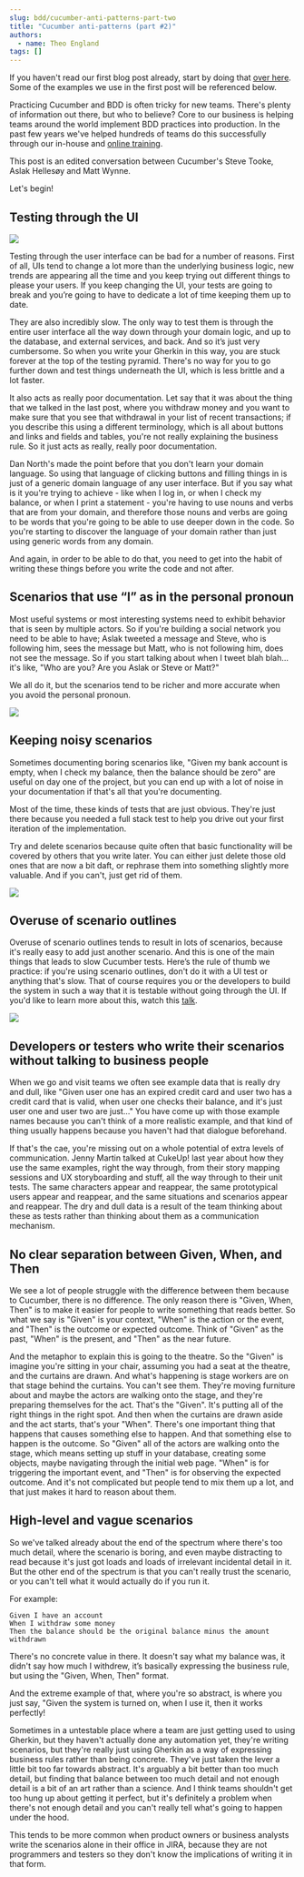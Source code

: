 ```yaml
---
slug: bdd/cucumber-anti-patterns-part-two
title: "Cucumber anti-patterns (part #2)"
authors:
  - name: Theo England
tags: []
---
```


If you haven't read our first blog post already, start by doing that [over here](/blog/bdd/cucumber-antipatterns-part-one). Some of the examples we use in the first post will be referenced below.

Practicing Cucumber and BDD is often tricky for new teams. There's plenty of information out there, but who to believe? Core to our business is helping teams around the world implement BDD practices into production. In the past few years we've helped hundreds of teams do this successfully through our in-house and [online training](/learn).

This post is an edited conversation between Cucumber's Steve Tooke, Aslak Hellesøy and Matt Wynne.

<!-- truncate -->

Let's begin!

## Testing through the UI

![](/img/blog/ea4b4f0a2792cc37b7b6d335514473a03b6eecb5a9bf2859df33f52f8e3fa821.png)

Testing through the user interface can be bad for a number of reasons. First of all, UIs tend to change a lot more than the underlying business logic, new trends are appearing all the time and you keep trying out different things to please your users. If you keep changing the UI, your tests are going to break and you’re going to have to dedicate a lot of time keeping them up to date.

They are also incredibly slow. The only way to test them is through the entire user interface all the way down through your domain logic, and up to the database, and external services, and back. And so it’s just very cumbersome. So when you write your Gherkin in this way, you are stuck forever at the top of the testing pyramid. There's no way for you to go further down and test things underneath the UI, which is less brittle and a lot faster.

It also acts as really poor documentation. Let say that it was about the thing that we talked in the last post, where you withdraw money and you want to make sure that you see that withdrawal in your list of recent transactions; if you describe this using a different terminology, which is all about buttons and links and fields and tables, you're not really explaining the business rule. So it just acts as really, really poor documentation.

Dan North's made the point before that you don't learn your domain language. So using that language of clicking buttons and filling things in is just of a generic domain language of any user interface. But if you say what is it you're trying to achieve - like when I log in, or when I check my balance, or when I print a statement - you're having to use nouns and verbs that are from your domain, and therefore those nouns and verbs are going to be words that you're going to be able to use deeper down in the code. So you're starting to discover the language of your domain rather than just using generic words from any domain.

And again, in order to be able to do that, you need to get into the habit of writing these things before you write the code and not after.

## Scenarios that use “I” as in the personal pronoun

Most useful systems or most interesting systems need to exhibit behavior that is seen by multiple actors. So if you're building a social network you need to be able to have; Aslak tweeted a message and Steve, who is following him, sees the message but Matt, who is not following him, does not see the message. So if you start talking about when I tweet blah blah... it's like, "Who are you? Are you Aslak or Steve or Matt?"

We all do it, but the scenarios tend to be richer and more accurate when you avoid the personal pronoun.

![](/img/blog/726d6a6ad5b6ae02e768466cc76b3cf7bb5552d57010d142367792ec8c7afc72.jpg)

## Keeping noisy scenarios

Sometimes documenting boring scenarios like, "Given my bank account is empty, when I check my balance, then the balance should be zero" are useful on day one of the project, but you can end up with a lot of noise in your documentation if that's all that you're documenting.

Most of the time, these kinds of tests that are just obvious. They're just there because you needed a full stack test to help you drive out your first iteration of the implementation.

Try and delete scenarios because quite often that basic functionality will be covered by others that you write later. You can either just delete those old ones that are now a bit daft, or rephrase them into something slightly more valuable. And if you can't, just get rid of them.

![](/img/blog/28dd7c10abc2c5832ffdf3ae1c1db1bff970a2f59712385c5e6902f4f04cd979.jpg)

## Overuse of scenario outlines

Overuse of scenario outlines tends to result in lots of scenarios, because it's really easy to add just another scenario. And this is one of the main things that leads to slow Cucumber tests. Here’s the rule of thumb we practice: if you're using scenario outlines, don't do it with a UI test or anything that's slow. That of course requires you or the developers to build the system in such a way that it is testable without going through the UI. If you'd like to learn more about this, watch this [talk](https://skillsmatter.com/skillscasts/7361-keynote-kind-of-green).

![](/img/blog/078ec6eca50097320dd9246291630db3c0281a8f6821664fb32d42702c3ca8cb.jpg)

## Developers or testers who write their scenarios without talking to business people

When we go and visit teams we often see example data that is really dry and dull, like "Given user one has an expired credit card and user two has a credit card that is valid, when user one checks their balance, and it's just user one and user two are just..." You have come up with those example names because you can't think of a more realistic example, and that kind of thing usually happens because you haven't had that dialogue beforehand.

If that's the cae, you're missing out on a whole potential of extra levels of communication. Jenny Martin talked at CukeUp! last year about how they use the same examples, right the way through, from their story mapping sessions and UX storyboarding and stuff, all the way through to their unit tests. The same characters appear and reappear, the same prototypical users appear and reappear, and the same situations and scenarios appear and reappear. The dry and dull data is a result of the team thinking about these as tests rather than thinking about them as a communication mechanism.

## No clear separation between Given, When, and Then

We see a lot of people struggle with the difference between them because to Cucumber, there is no difference. The only reason there is "Given, When, Then" is to make it easier for people to write something that reads better. So what we say is "Given" is your context, "When" is the action or the event, and "Then" is the outcome or expected outcome. Think of "Given" as the past, "When" is the present, and "Then" as the near future.

And the metaphor to explain this is going to the theatre. So the "Given" is imagine you're sitting in your chair, assuming you had a seat at the theatre, and the curtains are drawn. And what's happening is stage workers are on that stage behind the curtains. You can't see them. They're moving furniture about and maybe the actors are walking onto the stage, and they're preparing themselves for the act. That's the "Given". It's putting all of the right things in the right spot. And then when the curtains are drawn aside and the act starts, that's your "When". There's one important thing that happens that causes something else to happen. And that something else to happen is the outcome. So "Given" all of the actors are walking onto the stage, which means setting up stuff in your database, creating some objects, maybe navigating through the initial web page. "When" is for triggering the important event, and "Then" is for observing the expected outcome. And it's not complicated but people tend to mix them up a lot, and that just makes it hard to reason about them.

## High-level and vague scenarios

So we've talked already about the end of the spectrum where there's too much detail, where the scenario is boring, and even maybe distracting to read because it's just got loads and loads of irrelevant incidental detail in it. But the other end of the spectrum is that you can't really trust the scenario, or you can't tell what it would actually do if you run it.

For example:

```gherkin
Given I have an account  
When I withdraw some money
Then the balance should be the original balance minus the amount withdrawn
```

There's no concrete value in there. It doesn't say what my balance was, it didn't say how much I withdrew, it’s basically expressing the business rule, but using the "Given, When, Then" format.

And the extreme example of that, where you're so abstract, is where you just say, "Given the system is turned on, when I use it, then it works perfectly!

Sometimes in a untestable place where a team are just getting used to using Gherkin, but they haven't actually done any automation yet, they're writing scenarios, but they're really just using Gherkin as a way of expressing business rules rather than being concrete. They've just taken the lever a little bit too far towards abstract. It's arguably a bit better than too much detail, but finding that balance between too much detail and not enough detail is a bit of an art rather than a science. And I think teams shouldn't get too hung up about getting it perfect, but it's definitely a problem when there's not enough detail and you can't really tell what's going to happen under the hood.

This tends to be more common when product owners or business analysts write the scenarios alone in their office in JIRA, because they are not programmers and testers so they don't know the implications of writing it in that form.